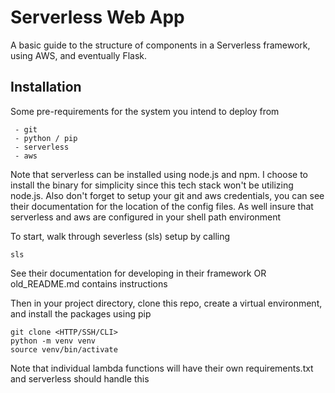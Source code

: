 # Serverless Web App

A basic guide to the structure of components in a Serverless framework, using AWS, and eventually Flask.

## Installation

Some pre-requirements for the system you intend to deploy from

```
 - git
 - python / pip
 - serverless
 - aws
```

Note that serverless can be installed using node.js and npm. I choose to install the binary for simplicity since this tech stack won't be utilizing node.js.
Also don't forget to setup your git and aws credentials, you can see their documentation for the location of the config files.
As well insure that serverless and aws are configured in your shell path environment

To start, walk through severless (sls) setup by calling

```sls```

See their documentation for developing in their framework OR old_README.md contains instructions

Then in your project directory, clone this repo, create a virtual environment, and install the packages using pip

```
git clone <HTTP/SSH/CLI>
python -m venv venv
source venv/bin/activate
```

Note that individual lambda functions will have their own requirements.txt and serverless should handle this
